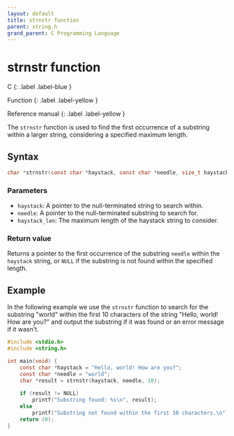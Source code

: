 ```yaml
---
layout: default
title: strnstr function
parent: string.h
grand_parent: C Programming Language
---
```


# strnstr function

C
{: .label .label-blue }

Function
{: .label .label-yellow }

Reference manual
{: .label .label-yellow }

The `strnstr` function is used to find the first occurrence of a substring within a larger string, considering a specified maximum length.

## Syntax

```c
char *strnstr(const char *haystack, const char *needle, size_t haystack_len);
```

### Parameters

- `haystack`: A pointer to the null-terminated string to search within.
- `needle`: A pointer to the null-terminated substring to search for.
- `haystack_len`: The maximum length of the haystack string to consider.

### Return value

Returns a pointer to the first occurrence of the substring `needle` within the `haystack` string, or `NULL` if the substring is not found within the specified length.

## Example

In the following example we use the `strnstr` function to search for the substring "world" within the first 10 characters of the string "Hello, world! How are you?" and output the substring if it was found or an error message if it wasn't.

```c
#include <stdio.h>
#include <string.h>

int main(void) {
    const char *haystack = "Hello, world! How are you?";
    const char *needle = "world";
    char *result = strnstr(haystack, needle, 10);
    
    if (result != NULL)
        printf("Substring found: %s\n", result);
    else
        printf("Substring not found within the first 10 characters.\n");
    return (0);
}
```
